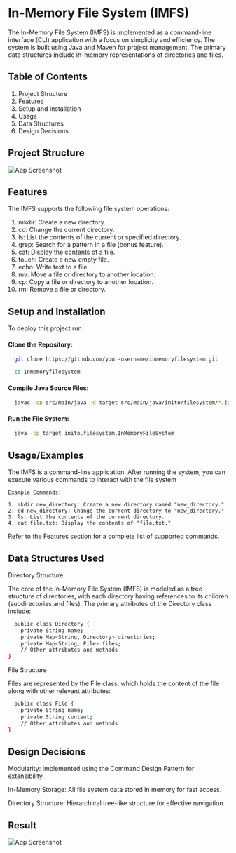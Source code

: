 

# In-Memory File System (IMFS) 


The In-Memory File System (IMFS) is implemented as a command-line interface (CLI) application with a focus on simplicity and efficiency. The system is built using Java and Maven for project management. The primary data structures include in-memory representations of directories and files.




## Table of Contents

1. Project Structure
2. Features
3. Setup and Installation
4. Usage
5. Data Structures
6. Design Decisions


## Project Structure

![App Screenshot](https://via.placeholder.com/468x300?text=App+Screenshot+Here)


## Features

The IMFS supports the following file system operations:

1. mkdir: Create a new directory.
2. cd: Change the current directory.
3. ls: List the contents of the current or specified directory.
4. grep: Search for a pattern in a file (bonus feature).
5. cat: Display the contents of a file.
6. touch: Create a new empty file.
7. echo: Write text to a file.
8. mv: Move a file or directory to another location.
9. cp: Copy a file or directory to another location.
10. rm: Remove a file or directory.



## Setup and Installation

To deploy this project run

#### Clone the Repository:

```bash
  git clone https://github.com/your-username/inmemoryfilesystem.git
```

```bash
  cd inmemoryfilesystem
```
#### Compile Java Source Files:


```bash
  javac -cp src/main/java -d target src/main/java/inito/filesystem/*.java src/main/java/inito/filesystem/commands/*.java
```
#### Run the File System:

```bash
  java -cp target inito.filesystem.InMemoryFileSystem
```


## Usage/Examples

The IMFS is a command-line application. After running the system, you can execute various commands to interact with the file system

```
Example Commands:

1. mkdir new_directory: Create a new directory named "new_directory."
2. cd new_directory: Change the current directory to "new_directory."
3. ls: List the contents of the current directory.
4. cat file.txt: Display the contents of "file.txt."

```
Refer to the Features section for a complete list of supported commands.


## Data Structures Used
Directory Structure


The core of the In-Memory File System (IMFS) is modeled as a tree structure of directories, with each directory having references to its children (subdirectories and files). The primary attributes of the Directory class include:


```bash
  public class Directory {
    private String name;
    private Map<String, Directory> directories;
    private Map<String, File> files;
    // Other attributes and methods
}

```
File Structure

Files are represented by the File class, which holds the content of the file along with other relevant attributes:


```bash
  public class File {
    private String name;
    private String content;
    // Other attributes and methods
}

```

    
## Design Decisions

Modularity: Implemented using the Command Design Pattern for extensibility.

In-Memory Storage: All file system data stored in memory for fast access.

Directory Structure: Hierarchical tree-like structure for effective navigation.

## Result

![App Screenshot](https://via.placeholder.com/468x300?text=App+Screenshot+Here)

